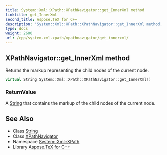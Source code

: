 ```yaml
---
title: System::Xml::XPath::XPathNavigator::get_InnerXml method
linktitle: get_InnerXml
second_title: Aspose.TeX for C++
description: 'System::Xml::XPath::XPathNavigator::get_InnerXml method. Returns the markup representing the child nodes of the current node in C++.'
type: docs
weight: 2600
url: /cpp/system.xml.xpath/xpathnavigator/get_innerxml/
---
```

## XPathNavigator::get_InnerXml method


Returns the markup representing the child nodes of the current node.

```cpp
virtual String System::Xml::XPath::XPathNavigator::get_InnerXml()
```


### ReturnValue

A [String](../../../system/string/) that contains the markup of the child nodes of the current node.

## See Also

* Class [String](../../../system/string/)
* Class [XPathNavigator](../)
* Namespace [System::Xml::XPath](../../)
* Library [Aspose.TeX for C++](../../../)
